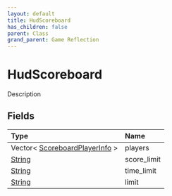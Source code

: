 ```yaml
---
layout: default
title: HudScoreboard
has_children: false
parent: Class
grand_parent: Game Reflection
---
```

# HudScoreboard
Description 

## Fields

| Type | Name |
|:----------|:--------------|
| Vector< [ScoreboardPlayerInfo](/riftbreaker-wiki/docs/game-reflection/classes/scoreboard_player_info/) > | players |
| [String](/riftbreaker-wiki/docs/game-reflection/components/string/) | score_limit |
| [String](/riftbreaker-wiki/docs/game-reflection/components/string/) | time_limit |
| [String](/riftbreaker-wiki/docs/game-reflection/components/string/) | limit |

